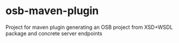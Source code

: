 osb-maven-plugin
================

Project for maven plugin generating an OSB project from XSD+WSDL package and concrete server endpoints
